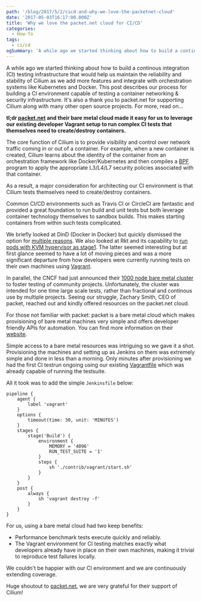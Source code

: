 ```yaml
---
path: '/blog/2017/5/2/cicd-and-why-we-love-the-packetnet-cloud'
date: '2017-05-03T16:17:00.000Z'
title: 'Why we love the packet.net cloud for CI/CD'
categories:
  - How-To
tags:
  - ci/cd
ogSummary: 'A while ago we started thinking about how to build a continous integration (CI) testing infrastructure that would help us maintain the reliability and stability of Cilium as we add more features and integrate with orchestration systems like Kubernetes and Docker. This post describes our process for building a CI environment capable of testing a container networking & security infrastructure.'
---
```


A while ago we started thinking about how to build a continous integration (CI) testing infrastructure that would help us maintain the reliability and stability of Cilium as we add more features and integrate with orchestration systems like Kubernetes and Docker. This post describes our process for building a CI environment capable of testing a container networking & security infrastructure. It's also a thank you to packet.net for supporting Cilium along with many other open source projects. For more, read on...

**tl;dr [packet.net](https://www.packet.net/) and their bare metal cloud made it easy for us to leverage our existing developer Vagrant setup to run complex CI tests that themselves need to create/destroy containers.**

The core function of Cilium is to provide visibility and control over network traffic coming in or out of a container. For example, when a new container is created, Cilium learns about the identity of the container from an orchestration framework like Docker/Kubernetes and then compiles a [BPF](http://docs.cilium.io/en/stable/bpf/) program to apply the appropriate L3/L4/L7 security policies associated with that container.

As a result, a major consideration for architecting our CI environment is that Cilium tests themselves need to create/destroy containers.

Common CI/CD environments such as Travis CI or CircleCI are fantastic and provided a great foundation to run build and unit tests but both leverage container technology themselves to sandbox builds. This makes starting containers from within such tests complicated.

We briefly looked at DinD (Docker in Docker) but quickly dismissed the option for [multiple reasons](https://jpetazzo.github.io/2015/09/03/do-not-use-docker-in-docker-for-ci/). We also looked at Rkt and its capability to [run pods with KVM hypervisor as stage1](https://rocket.readthedocs.io/en/latest/Documentation/running-kvm-stage1/). The latter seemed interesting but at first glance seemed to have a lot of moving pieces and was a more significant departure from how developers were currently running tests on their own machines using [Vagrant](https://www.vagrantup.com/).

In parallel, the CNCF had just announced their [1000 node bare metal cluster](https://www.cncf.io/cluster/) to foster testing of community projects. Unfortunately, the cluster was intended for one time large scale tests, rather than fractional and continous use by multiple projects. Seeing our struggle, Zachary Smith, CEO of packet, reached out and kindly offered resources on the packet.net cloud.

For those not familiar with packet: packet is a bare metal cloud which makes provisioning of bare metal machines very simple and offers developer friendly APIs for automation. You can find more information on their [website](https://www.packet.net/features/).

Simple access to a bare metal resources was intriguing so we gave it a shot. Provisioning the machines and setting up as Jenkins on them was extremely simple and done in less than a morning. Only minutes after provisioning we had the first CI testrun ongoing using our existing [Vagrantfile](https://raw.githubusercontent.com/cilium/cilium/master/Vagrantfile) which was already capable of running the testsuite.

All it took was to add the simple `Jenkinsfile` below:

```
pipeline {
    agent {
        label 'vagrant'
    }
    options {
        timeout(time: 30, unit: 'MINUTES')
    }
    stages {
        stage('Build') {
            environment {
                MEMORY = '4096'
                RUN_TEST_SUITE = '1'
            }
            steps {
                sh './contrib/vagrant/start.sh'
            }
        }
    }
    post {
        always {
            sh 'vagrant destroy -f'
        }
    }
}
```

For us, using a bare metal cloud had two keep benefits:

- Performance benchmark tests execute quickly and reliably.
- The Vagrant environment for CI testing matches exactly what developers already have in place on their own machines, making it trivial to reproduce test failures locally.

We couldn't be happier with our CI environment and we are continuously extending coverage.

Huge shoutout to [packet.net](https://www.packet.net/), we are very grateful for their support of Cilium!
